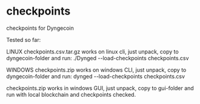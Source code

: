 # checkpoints
checkpoints for Dyngecoin

Tested so far:

LINUX
checkpoints.csv.tar.gz works on linux cli, just unpack, copy to dyngecoin-folder and run:
./Dynged --load-checkpoints checkpoints.csv

WINDOWS
checkpoints.zip works on windows CLI, just unpack, copy to dyngecoin-folder and run:
dynged --load-checkpoints checkpoints.csv

checkpoints.zip works in windows GUI, just unpack, copy to gui-folder and run with local blockchain and checkpoints checked.
